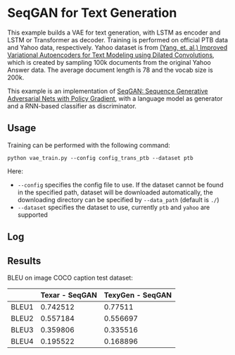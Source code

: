 # SeqGAN for Text Generation

This example builds a VAE for text generation, with LSTM as encoder and LSTM or Transformer as decoder. Training is performed on official PTB data and Yahoo data, respectively. Yahoo dataset is from [(Yang, et. al.) Improved Variational Autoencoders for Text Modeling using Dilated Convolutions](https://arxiv.org/abs/1702.08139), which is created by sampling 100k documents from the original Yahoo Answer data. The average document length is 78 and the vocab size is 200k. 

This example is an implementation of [SeqGAN: Sequence Generative Adversarial Nets with Policy Gradient](https://arxiv.org/pdf/1609.05473.pdf), with a language model as generator and a RNN-based classifier as discriminator.

## Usage

Training can be performed with the following command:

```shell
python vae_train.py --config config_trans_ptb --dataset ptb
```

Here:

* `--config` specifies the config file to use. If the dataset cannot be found in the specified path, dataset will be downloaded automatically, the downloading directory can be specified by `--data_path` (default is `./`)
* `--dataset` specifies the dataset to use, currently `ptb` and `yahoo` are supported

## Log



## Results

 BLEU on image COCO caption test dataset:

|    |Texar - SeqGAN   | TexyGen - SeqGAN |
|---------------|-------------|----------------|
|BLEU1 | 0.742512 | 0.77511 |
|BLEU2 | 0.557184 | 0.556697 |
|BLEU3 | 0.359806 | 0.335516 |
|BLEU4 | 0.195522 | 0.168896 |

